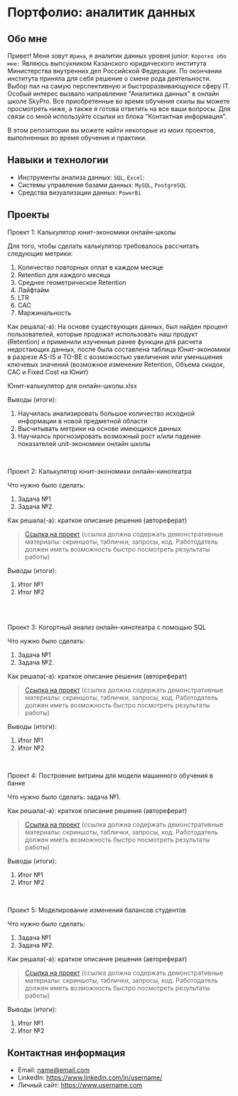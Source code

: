 # Портфолио: аналитик данных

## Обо мне 

Привет! Меня зовут ``Ирина``, я аналитик данных уровня junior. 
``Коротко обо мне:``
Являюсь выпсукником Казанского юридического института Министерства внутренних дел Российской Федерации. По окончании института приняла для себя решение о смене рода деятельности. Выбор пал на самую перспективную и быстроразвивающуюся сферу IT. Особый интерес вызвало направление "Аналитика данных" в онлайн школе SkyPro. Все приобретенные во время обучения скилы вы можете просмотреть ниже, а также я готова ответить на все ваши вопросы. Для связи со мной используйте ссылки из блока "Контактная информация".

В этом репозитории вы можете найти некоторые из моих проектов, выполненных во время обучения и практики.
<br>

## Навыки и технологии
- Инструменты анализа данных: ``SQL``, ``Excel``: 
- Системы управления базами данных: ``MySQL``, ``PostgreSQL``
- Средства визуализации данных: ``PowerBi``



## Проекты
<p> Проект 1: Калькулятор юнит-экономики онлайн-школы</p>
<p>Для того, чтобы сделать калькулятор требовалось рассчитать следующие метрики:<p>
<ol>
  <li>Количество повторных оплат в каждом месяце</li>
  <li>Retention для каждого месяца</li>
  <li>Среднее геометрическое Retention</li>
  <li>Лайфтайм</li>
  <li>LTR</li>
  <li>CAC</li>
  <li>Маржинальность</li>
</ol>

<p> Как решала(-а): На основе существующих данных, был найден процент пользователей, которые продожат использовать наш продукт (Retention) и применили изученные ранее функции для расчета недостающих данных, после была составлена таблица Юнит-экономики в разрезе AS-IS и TO-BE с возможостью увеличения или уменьшения ключевых значений (возможное изменение Retention, Объема скидок, CAC и Fixed Cost на Юнит) <p>

Юнит-калькулятор для онлайн-школы.xlsx

<p>Выводы (итоги):<p>
<ol>
  <li>Научилась анализировать большое количество исходной информации в новой предметной области</li>
  <li>Высчитывать метрики на основе имеющихся данных</li>
  <li>Научиалсь прогнозировать возможный рост и/или падение показателей unit-экономики онлайн школы</li>
</ol>
<br>

<p> Проект 2: Калькулятор юнит-экономики онлайн-кинотеатра</p>
<p>Что нужно было сделать:<p>
<ol>
  <li>Задача №1</li>
  <li>Задача №2.</li>
</ol>

<p>Как решала(-а): краткое описание решения (автореферат)<p>

> <a href="https://drive.google.com/drive/folders/11HcEeqniyrCMjuwHZ0GLysX0A2SEv-_x">Ссылка на проект</a>
 (ссылка должна содержать демонстративные материалы: скриншоты, таблички, запросы, код. Работодатель должен иметь возможность быстро посмотреть результаты работы)
 
<p>Выводы (итоги):<p>
<ol>
  <li>Итог №1</li>
  <li>Итог №2</li>
</ol>
<br> 

<br> 
<p> Проект 3: Когортный анализ онлайн-кинотеатра с помощью SQL</p>
<p>Что нужно было сделать:<p>
<ol>
  <li>Задача №1</li>
  <li>Задача №2.</li>
</ol>

<p>Как решала(-а): краткое описание решения (автореферат)<p>
  
> <a href="https://drive.google.com/drive/folders/1wdD-mfSeIsHWgrMLJz8Tv_ClAuP_EAOQ?usp=sharing">Ссылка на проект</a>
(ссылка должна содержать демонстративные материалы: скриншоты, таблички, запросы, код. Работодатель должен иметь возможность быстро посмотреть результаты работы)

  <p>Выводы (итоги):<p>
<ol>
  <li>Итог №1</li>
  <li>Итог №2</li>
</ol>

<br> 
<p>Проект 4: Построение витрины для модели машинного обучения в банке </p> 
<p>Что нужно было сделать: задача №1.<p>
  
<p>Как решала(-а): краткое описание решения (автореферат)<p>

> <a href="https://drive.google.com/drive/folders/1QOk5AAh6x7jK_yHgfKI2sUFYR7AWUi5u">Ссылка на проект</a>
(ссылка должна содержать демонстративные материалы: скриншоты, таблички, запросы, код. Работодатель должен иметь возможность быстро посмотреть результаты работы)
  
 <p>Выводы (итоги):<p>
<ol>
  <li>Итог №1</li>
  <li>Итог №2</li>
</ol>
<br> 


<p>Проект 5: Моделирование изменения балансов студентов</p> 
<p>Что нужно было сделать:<p>
<ol>
  <li>Задача №1</li>
  <li>Задача №2.</li>
</ol>

<p>Как решала(-а): краткое описание решения (автореферат)<p>

> <a href="https://github.com/Skyproportfolio/data-analytics-5month/blob/main/Проект%205.xlsx">Ссылка на проект</a>
(ссылка должна содержать демонстративные материалы: скриншоты, таблички, запросы, код. Работодатель должен иметь возможность быстро посмотреть результаты работы)
 
 <p>Выводы (итоги):<p>
<ol>
  <li>Итог №1</li>
  <li>Итог №2</li>
</ol>

## Контактная информация
- Email: name@email.com
- LinkedIn: https://www.linkedin.com/in/username/
- Личный сайт: https://www.username.com
